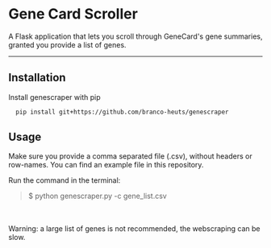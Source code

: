 # Gene Card Scroller
A Flask application that lets you scroll through GeneCard's gene summaries, granted you provide a list of genes.
<hr>

## Installation
Install genescraper with pip
```bash
  pip install git+https://github.com/branco-heuts/genescraper
```
## Usage
Make sure you provide a comma separated file (.csv), without headers or row-names. You can find an example file in this repository.

Run the command in the terminal:
> $ python genescraper.py -c gene_list.csv
> 
<br></br>
Warning: a large list of genes is not recommended, the webscraping can be slow.
